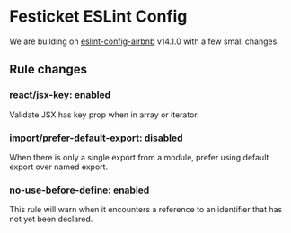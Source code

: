 # Festicket ESLint Config

We are building on [eslint-config-airbnb](https://github.com/airbnb/javascript/tree/master/packages/eslint-config-airbnb) v14.1.0 with a few small changes.

## Rule changes

### react/jsx-key: enabled

Validate JSX has key prop when in array or iterator.

### import/prefer-default-export: disabled

When there is only a single export from a module, prefer using default export over named export.

### no-use-before-define: enabled

This rule will warn when it encounters a reference to an identifier that has not yet been declared.

